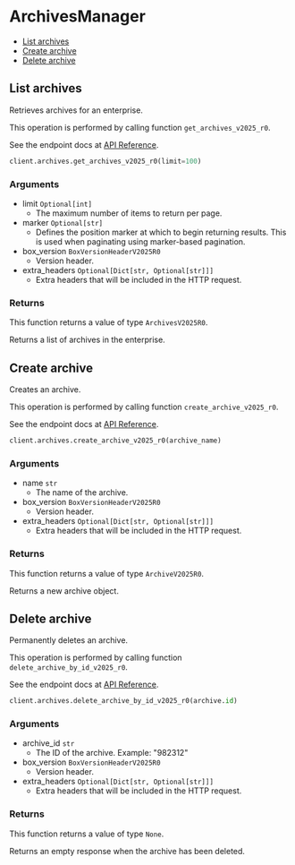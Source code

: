 # ArchivesManager

- [List archives](#list-archives)
- [Create archive](#create-archive)
- [Delete archive](#delete-archive)

## List archives

Retrieves archives for an enterprise.

This operation is performed by calling function `get_archives_v2025_r0`.

See the endpoint docs at
[API Reference](https://developer.box.com/reference/v2025.0/get-archives/).

<!-- sample get_archives_v2025.0 -->

```python
client.archives.get_archives_v2025_r0(limit=100)
```

### Arguments

- limit `Optional[int]`
  - The maximum number of items to return per page.
- marker `Optional[str]`
  - Defines the position marker at which to begin returning results. This is used when paginating using marker-based pagination.
- box_version `BoxVersionHeaderV2025R0`
  - Version header.
- extra_headers `Optional[Dict[str, Optional[str]]]`
  - Extra headers that will be included in the HTTP request.

### Returns

This function returns a value of type `ArchivesV2025R0`.

Returns a list of archives in the enterprise.

## Create archive

Creates an archive.

This operation is performed by calling function `create_archive_v2025_r0`.

See the endpoint docs at
[API Reference](https://developer.box.com/reference/v2025.0/post-archives/).

<!-- sample post_archives_v2025.0 -->

```python
client.archives.create_archive_v2025_r0(archive_name)
```

### Arguments

- name `str`
  - The name of the archive.
- box_version `BoxVersionHeaderV2025R0`
  - Version header.
- extra_headers `Optional[Dict[str, Optional[str]]]`
  - Extra headers that will be included in the HTTP request.

### Returns

This function returns a value of type `ArchiveV2025R0`.

Returns a new archive object.

## Delete archive

Permanently deletes an archive.

This operation is performed by calling function `delete_archive_by_id_v2025_r0`.

See the endpoint docs at
[API Reference](https://developer.box.com/reference/v2025.0/delete-archives-id/).

<!-- sample delete_archives_id_v2025.0 -->

```python
client.archives.delete_archive_by_id_v2025_r0(archive.id)
```

### Arguments

- archive_id `str`
  - The ID of the archive. Example: "982312"
- box_version `BoxVersionHeaderV2025R0`
  - Version header.
- extra_headers `Optional[Dict[str, Optional[str]]]`
  - Extra headers that will be included in the HTTP request.

### Returns

This function returns a value of type `None`.

Returns an empty response when the archive has been deleted.
